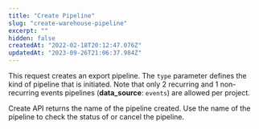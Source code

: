 ```yaml
---
title: "Create Pipeline"
slug: "create-warehouse-pipeline"
excerpt: ""
hidden: false
createdAt: "2022-02-18T20:12:47.076Z"
updatedAt: "2023-09-26T21:06:37.984Z"
---
```


This request creates an export pipeline. The `type` parameter defines the kind of pipeline that is initiated. Note that only 2 recurring and 1 non-recurring events pipelines (**data_source**: `events`) are allowed per project.

Create API returns the name of the pipeline created. Use the name of the pipeline to check the status of or cancel the pipeline.
